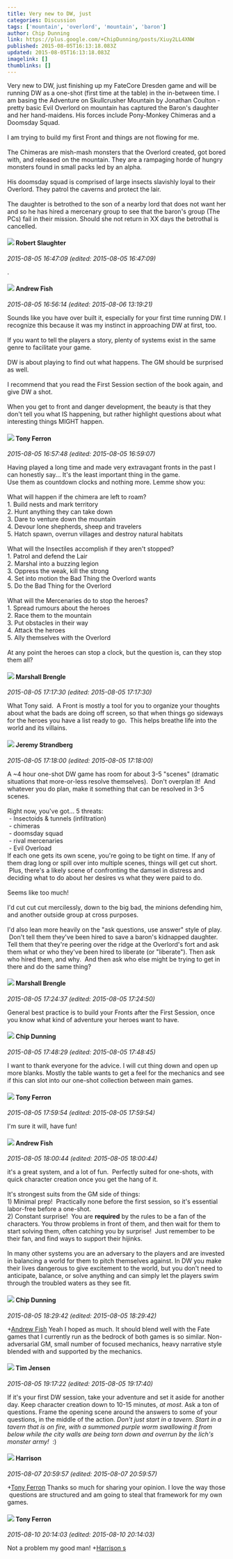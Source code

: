 ```yaml
---
title: Very new to DW, just
categories: Discussion
tags: ['mountain', 'overlord', 'mountain', 'baron']
author: Chip Dunning
link: https://plus.google.com/+ChipDunning/posts/Xiuy2LL4XNW
published: 2015-08-05T16:13:18.083Z
updated: 2015-08-05T16:13:18.083Z
imagelink: []
thumblinks: []
---
```


Very new to DW, just finishing up my FateCore Dresden game and will be running DW as a one-shot (first time at the table) in the in-between time. I am basing the Adventure on Skullcrusher Mountain by Jonathan Coulton - pretty basic Evil Overlord on mountain has captured the Baron&#39;s daughter and her hand-maidens. His forces include Pony-Monkey Chimeras and a Doomsday Squad.<br /><br />I am trying to build my first Front and things are not flowing for me.<br /><br />The Chimeras are mish-mash monsters that the Overlord created, got bored with, and released on the mountain. They are a rampaging horde of hungry monsters found in small packs led by an alpha.<br /><br />His doomsday squad is comprised of large insects slavishly loyal to their Overlord. They patrol the caverns and protect the lair.<br /><br />The daughter is betrothed to the son of a nearby lord that does not want her and so he has hired a mercenary group to see that the baron&#39;s group (The PCs) fail in their mission. Should she not return in XX days the betrothal is cancelled.
<div id='comment z13jz3x5bvmrizppr04ccfmrexvuulgzfws0k'>
  <h4><img src='{{site.baseurl}}//images/avatars/106502497268683547167_photo.jpg'> Robert Slaughter</h4>
      <p><cite>2015-08-05 16:47:09 (edited: 2015-08-05 16:47:09)</cite></p>
        <p>.</p>
</div>
        

<div id='comment z13jz3x5bvmrizppr04ccfmrexvuulgzfws0k'>
  <h4><img src='{{site.baseurl}}//images/avatars/109840962456887986459_photo.jpg'> Andrew Fish</h4>
      <p><cite>2015-08-05 16:56:14 (edited: 2015-08-06 13:19:21)</cite></p>
        <p>Sounds like you have over built it, especially for your first time running DW. I recognize this because it was my instinct in approaching DW at first, too.<br /><br />If you want to tell the players a story, plenty of systems exist in the same genre to facilitate your game.<br /><br />DW is about playing to find out what happens. The GM should be surprised as well.<br /><br />I recommend that you read the First Session section of the book again, and give DW a shot.<br /><br />When you get to front and danger development, the beauty is that they don&#39;t tell you what IS happening, but rather highlight questions about what interesting things MIGHT happen.</p>
</div>
        

<div id='comment z13jz3x5bvmrizppr04ccfmrexvuulgzfws0k'>
  <h4><img src='{{site.baseurl}}//images/avatars/105317681442573084626_photo.jpg'> Tony Ferron</h4>
      <p><cite>2015-08-05 16:57:48 (edited: 2015-08-05 16:59:07)</cite></p>
        <p>Having played a long time and made very extravagant fronts in the past I can honestly say... It&#39;s the least important thing in the game.<br />Use them as countdown clocks and nothing more. Lemme show you:<br /><br />What will happen if the chimera are left to roam?<br />1. Build nests and mark territory<br />2. Hunt anything they can take down<br />3. Dare to venture down the mountain<br />4. Devour lone shepherds, sheep and travelers<br />5. Hatch spawn, overrun villages and destroy natural habitats<br /><br />What will the Insectiles accomplish if they aren&#39;t stopped?<br />1. Patrol and defend the Lair<br />2. Marshal into a buzzing legion<br />3. Oppress the weak, kill the strong<br />4. Set into motion the Bad Thing the Overlord wants<br />5. Do the Bad Thing for the Overlord<br /><br />What will the Mercenaries do to stop the heroes?<br />1. Spread rumours about the heroes<br />2. Race them to the mountain<br />3. Put obstacles in their way<br />4. Attack the heroes<br />5. Ally themselves with the Overlord<br /><br />At any point the heroes can stop a clock, but the question is, can they stop them all?</p>
</div>
        

<div id='comment z13jz3x5bvmrizppr04ccfmrexvuulgzfws0k'>
  <h4><img src='{{site.baseurl}}//images/avatars/110973090768429200038_photo.jpg'> Marshall Brengle</h4>
      <p><cite>2015-08-05 17:17:30 (edited: 2015-08-05 17:17:30)</cite></p>
        <p>What Tony said.  A Front is mostly a tool for you to organize your thoughts about what the bads are doing off screen, so that when things go sideways for the heroes you have a list ready to go.  This helps breathe life into the world and its villains.  </p>
</div>
        

<div id='comment z13jz3x5bvmrizppr04ccfmrexvuulgzfws0k'>
  <h4><img src='{{site.baseurl}}//images/avatars/102595580176380683252_photo.jpg'> Jeremy Strandberg</h4>
      <p><cite>2015-08-05 17:18:00 (edited: 2015-08-05 17:18:00)</cite></p>
        <p>A ~4 hour one-shot DW game has room for about 3-5 &quot;scenes&quot; (dramatic situations that more-or-less resolve themselves).  Don&#39;t overplan it!  And whatever you do plan, make it something that can be resolved in 3-5 scenes.<br /><br />Right now, you&#39;ve got... 5 threats:<br /> - Insectoids &amp; tunnels (infiltration)<br /> - chimeras<br /> - doomsday squad<br /> - rival mercenaries<br /> - Evil Overload<br />If each one gets its own scene, you&#39;re going to be tight on time. If any of them drag long or spill over into multiple scenes, things will get cut short.  Plus, there&#39;s a likely scene of confronting the damsel in distress and deciding what to do about her desires vs what they were paid to do.<br /><br />Seems like too much!<br /><br />I&#39;d cut cut cut mercilessly, down to the big bad, the minions defending him, and another outside group at cross purposes.<br /><br />I&#39;d also lean more heavily on the &quot;ask questions, use answer&quot; style of play.  Don&#39;t tell them they&#39;ve been hired to save a baron&#39;s kidnapped daughter. Tell them that they&#39;re peering over the ridge at the Overlord&#39;s fort and ask them what or who they&#39;ve been hired to liberate (or &quot;liberate&quot;). Then ask who hired them, and why.  And then ask who else might be trying to get in there and do the same thing? </p>
</div>
        

<div id='comment z13jz3x5bvmrizppr04ccfmrexvuulgzfws0k'>
  <h4><img src='{{site.baseurl}}//images/avatars/110973090768429200038_photo.jpg'> Marshall Brengle</h4>
      <p><cite>2015-08-05 17:24:37 (edited: 2015-08-05 17:24:50)</cite></p>
        <p>General best practice is to build your Fronts after the First Session, once you know what kind of adventure your heroes want to have.</p>
</div>
        

<div id='comment z13jz3x5bvmrizppr04ccfmrexvuulgzfws0k'>
  <h4><img src='{{site.baseurl}}//images/avatars/104432577727809232421_photo.jpg'> Chip Dunning</h4>
      <p><cite>2015-08-05 17:48:29 (edited: 2015-08-05 17:48:45)</cite></p>
        <p>I want to thank everyone for the advice. I will cut thing down and open up more blanks. Mostly the table wants to get a feel for the mechanics and see if this can slot into our one-shot collection between main games.</p>
</div>
        

<div id='comment z13jz3x5bvmrizppr04ccfmrexvuulgzfws0k'>
  <h4><img src='{{site.baseurl}}//images/avatars/105317681442573084626_photo.jpg'> Tony Ferron</h4>
      <p><cite>2015-08-05 17:59:54 (edited: 2015-08-05 17:59:54)</cite></p>
        <p>I&#39;m sure it will, have fun!</p>
</div>
        

<div id='comment z13jz3x5bvmrizppr04ccfmrexvuulgzfws0k'>
  <h4><img src='{{site.baseurl}}//images/avatars/109840962456887986459_photo.jpg'> Andrew Fish</h4>
      <p><cite>2015-08-05 18:00:44 (edited: 2015-08-05 18:00:44)</cite></p>
        <p>it&#39;s a great system, and a lot of fun.  Perfectly suited for one-shots, with quick character creation once you get the hang of it.<br /><br />It&#39;s strongest suits from the GM side of things:<br />1) Minimal prep!  Practically none before the first session, so it&#39;s essential labor-free before a one-shot.  <br />2) Constant surprise!  You are <b>required</b> by the rules to be a fan of the characters. You throw problems in front of them, and then wait for them to start solving them, often catching you by surprise!  Just remember to be their fan, and find ways to support their hijinks.<br /><br />In many other systems you are an adversary to the players and are invested in balancing a world for them to pitch themselves against. In DW you make their lives dangerous to give excitement to the world, but you don&#39;t need to anticipate, balance, or solve anything and can simply let the players swim through the troubled waters as they see fit.  </p>
</div>
        

<div id='comment z13jz3x5bvmrizppr04ccfmrexvuulgzfws0k'>
  <h4><img src='{{site.baseurl}}//images/avatars/104432577727809232421_photo.jpg'> Chip Dunning</h4>
      <p><cite>2015-08-05 18:29:42 (edited: 2015-08-05 18:29:42)</cite></p>
        <p><span class="proflinkWrapper"><span class="proflinkPrefix">+</span><a class="proflink" href="https://plus.google.com/109840962456887986459" oid="109840962456887986459">Andrew Fish</a></span> Yeah I hoped as much. It should blend well with the Fate games that I currently run as the bedrock of both games is so similar. Non-adversarial GM, small number of focused mechanics, heavy narrative style blended with and supported by the mechanics.</p>
</div>
        

<div id='comment z13jz3x5bvmrizppr04ccfmrexvuulgzfws0k'>
  <h4><img src='{{site.baseurl}}//images/avatars/101509976321886871332_photo.jpg'> Tim Jensen</h4>
      <p><cite>2015-08-05 19:17:22 (edited: 2015-08-05 19:17:40)</cite></p>
        <p>If it&#39;s your first DW session, take your adventure and set it aside for another day. Keep character creation down to 10-15 minutes, <i>at most</i>. Ask a ton of questions. Frame the opening scene around the answers to some of your questions, in the middle of the action. <i>Don&#39;t just start in a tavern. Start in a tavern that is on fire, with a summoned purple worm swallowing it from below while the city walls are being torn down and overrun by the lich&#39;s monster army!</i>  :)</p>
</div>
        

<div id='comment z13jz3x5bvmrizppr04ccfmrexvuulgzfws0k'>
  <h4><img src='{{site.baseurl}}//images/avatars/114186342843586498680_photo.jpg'> Harrison</h4>
      <p><cite>2015-08-07 20:59:57 (edited: 2015-08-07 20:59:57)</cite></p>
        <p><span class="proflinkWrapper"><span class="proflinkPrefix">+</span><a class="proflink" href="https://plus.google.com/105317681442573084626" oid="105317681442573084626">Tony Ferron</a></span> Thanks so much for sharing your opinion. I love the way those  questions are structured and am going to steal that framework for my own games. </p>
</div>
        

<div id='comment z13jz3x5bvmrizppr04ccfmrexvuulgzfws0k'>
  <h4><img src='{{site.baseurl}}//images/avatars/105317681442573084626_photo.jpg'> Tony Ferron</h4>
      <p><cite>2015-08-10 20:14:03 (edited: 2015-08-10 20:14:03)</cite></p>
        <p>Not a problem my good man! <span class="proflinkWrapper"><span class="proflinkPrefix">+</span><a class="proflink" href="https://plus.google.com/114186342843586498680" oid="114186342843586498680">Harrison s</a></span> </p>
</div>
        